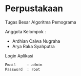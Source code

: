 # Perpustakaan
Tugas Besar Algoritma Pemograma

Anggota Kelompok :
- Ardhian Calwa Nugraha
- Arya Raka Syahputra

Login Aplikasi
```bash
Email     : admin
Password  : root
```
